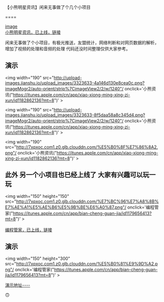 【小熊明星资讯】闲来无事做了个几个小项目


==== 

 [image](https://itunes.apple.com/cn/app/xiao-xiong-ming-xing-zi-xun/id1182862136?mt=8)  
 [小熊明星资讯，已上线，链接](https://itunes.apple.com/cn/app/xiao-xiong-ming-xing-zi-xun/id1182862136?mt=8)
 
 闲来无事做了个小项目，有极光推送，友盟统计，网络判断和对网页数据的解析，增加了视频的处理和音频的处理  代码还没时间整理仅供大家参考。<br> 
 
 演示 
-------  

<img width="190"  src="http://upload-images.jianshu.io/upload_images/3323633-4a146d130e8cea0c.png?imageMogr2/auto-orient/strip%7CimageView2/2/w/1240"/ onclick='小熊资讯("https://itunes.apple.com/cn/app/xiao-xiong-ming-xing-zi-xun/id1182862136?mt=8")' >

<img width="190"  src="http://upload-images.jianshu.io/upload_images/3323633-8f5daa58a8c345d4.png?imageMogr2/auto-orient/strip%7CimageView2/2/w/1240"/ onclick='小熊资讯("https://itunes.apple.com/cn/app/xiao-xiong-ming-xing-zi-xun/id1182862136?mt=8")' >

<img width="190"  src="http://7xpxoc.com1.z0.glb.clouddn.com/%E5%B0%8F%E7%86%8A2.png"/ onclick='小熊资讯("https://itunes.apple.com/cn/app/xiao-xiong-ming-xing-zi-xun/id1182862136?mt=8")' >



 
 此外 另一个小项目也已经上线了 大家有兴趣可以玩一玩
------- 
<img width="150" height="150" src="http://7xpxoc.com1.z0.glb.clouddn.com/%E7%BC%96%E7%A8%8B%E7%AE%A1%E5%AE%B6%E5%9B%BE%E6%A0%87.png"/ onclick='编程管家("https://itunes.apple.com/cn/app/bian-cheng-guan-jia/id1179656413?mt=8")' ><br>  
[编程管家，已上线，链接](https://itunes.apple.com/cn/app/bian-cheng-guan-jia/id1179656413?mt=8)


 
 演示 
-------  
<img width="150" height="300" src="http://7xpxoc.com1.z0.glb.clouddn.com/%E5%B0%81%E9%9D%A2.png"/ onclick='编程管家("https://itunes.apple.com/cn/app/bian-cheng-guan-jia/id1179656413?mt=8")' >
 
[演示地址----](http://7xpxoc.com1.z0.glb.clouddn.com/%E7%BC%96%E7%A8%8B%E7%AE%A1%E5%AE%B6.gif)


🙃
